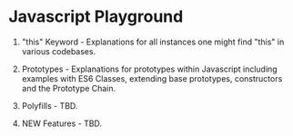 # Javascript Playground

1. "this" Keyword - Explanations for all instances one might find "this" in various codebases.

2. Prototypes - Explanations for prototypes within Javascript including examples with ES6 Classes, extending base prototypes, constructors and the Prototype Chain.

3. Polyfills - TBD.

4. NEW Features - TBD.
